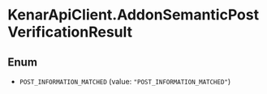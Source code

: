 # KenarApiClient.AddonSemanticPostVerificationResult

## Enum


* `POST_INFORMATION_MATCHED` (value: `"POST_INFORMATION_MATCHED"`)


